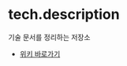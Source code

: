 # tech.description
기술 문서를 정리하는 저장소

- [위키 바로가기](https://github.com/FEDevelopers/tech.description/wiki)
